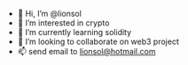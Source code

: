 - 👋 Hi, I’m @lionsol
- 👀 I’m interested in crypto
- 🌱 I’m currently learning solidity
- 💞️ I’m looking to collaborate on web3 project
- 📫 send email to lionsol@hotmail.com

<!---
lionsol/lionsol is a ✨ special ✨ repository because its `README.md` (this file) appears on your GitHub profile.
You can click the Preview link to take a look at your changes.
--->
